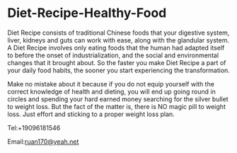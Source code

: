 # Diet-Recipe-Healthy-Food

Diet Recipe consists of traditional Chinese foods that your digestive system, liver, kidneys and guts can work with ease, along with the glandular system. A Diet Recipe involves only eating foods that the human had adapted itself to before the onset of industrialization, and the social and environmental changes that it brought about. So the faster you make Diet Recipe a part of your daily food habits, the sooner you start experiencing the transformation.

Make no mistake about it because if you do not equip yourself with the correct knowledge of health and dieting, you will end up going round in circles and spending your hard earned money searching for the silver bullet to weight loss. But the fact of the matter is, there is NO magic pill to weight loss. Just effort and sticking to a proper weight loss plan.

Tel:+19096181546

Email:ruan170@yeah.net

